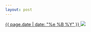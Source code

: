 ```yaml
---
layout: post
---
```


<p>
  <a href="/126">
    <time>{{ page.date | date: "%e %B %Y" }}</time>
    <img src="{{ site.assets_url }}/126.jpg">
  </a>
  
</p>
